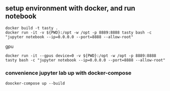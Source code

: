 ## setup environment with docker, and run notebook

```
docker build -t tasty .
docker run -it -v ${PWD}:/opt -w /opt -p 8889:8888 tasty bash -c "jupyter notebook --ip=0.0.0.0 --port=8888 --allow-root"
```
gpu
```
docker run -it --gpus device=0 -v ${PWD}:/opt -w /opt -p 8889:8888 tasty bash -c "jupyter notebook --ip=0.0.0.0 --port=8888 --allow-root"
```
### convenience jupyter lab up with docker-compose

```
doocker-compose up --build
```




